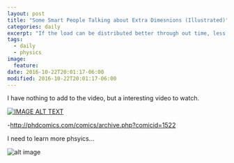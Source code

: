 ```yaml
---
layout: post
title: "Some Smart People Talking about Extra Dimesnions (Illustrated)"
categories: daily
excerpt: "If the load can be distributed better through out time, less infrastructure is needed, less resources are needed."
tags:
  - daily
  - physics
image:
  feature:
date: 2016-10-22T20:01:17-06:00
modified: 2016-10-22T20:01:17-06:00
---
```


I have nothing to add to the video, but a interesting video to watch.

[![IMAGE ALT TEXT](http://img.youtube.com/vi/BMvT2sriq34/0.jpg)](http://www.youtube.com/watch?v=BMvT2sriq34 "Extra Dimensions Explained")

-http://phdcomics.com/comics/archive.php?comicid=1522

I need to learn more phsyics...

![alt image](http://67.media.tumblr.com/tumblr_lyc54f3pnU1qhap1n.jpg)
